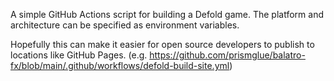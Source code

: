 A simple GitHub Actions script for building a Defold game. The platform and architecture can be specified as environment variables.

Hopefully this can make it easier for open source developers to publish to locations like GitHub Pages. (e.g. https://github.com/prismglue/balatro-fx/blob/main/.github/workflows/defold-build-site.yml)
